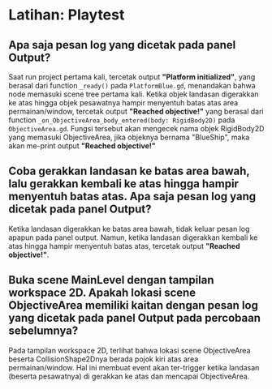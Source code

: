 # Latihan: Playtest

## Apa saja pesan log yang dicetak pada panel Output?

Saat run project pertama kali, tercetak output **"Platform initialized"**, yang berasal dari function `_ready()` pada `PlatformBlue.gd`, menandakan bahwa node memasuki scene tree pertama kali. Ketika objek landasan digerakkan ke atas hingga objek pesawatnya hampir menyentuh batas atas area permainan/window, tercetak output **"Reached objective!"** yang berasal dari function `_on_ObjectiveArea_body_entered(body: RigidBody2D)` pada `ObjectiveArea.gd`. Fungsi tersebut akan mengecek nama objek RigidBody2D yang memasuki ObjectiveArea, jika objeknya bernama "BlueShip", maka akan me-print output **"Reached objective!"**

## Coba gerakkan landasan ke batas area bawah, lalu gerakkan kembali ke atas hingga hampir menyentuh batas atas. Apa saja pesan log yang dicetak pada panel Output?

Ketika landasan digerakkan ke batas area bawah, tidak keluar pesan log apapun pada panel output. Namun, ketika landasan digerakkan kembali ke atas hingga hampir menyentuh batas atas, tercetak output **"Reached objective!"**.

## Buka scene MainLevel dengan tampilan workspace 2D. Apakah lokasi scene ObjectiveArea memiliki kaitan dengan pesan log yang dicetak pada panel Output pada percobaan sebelumnya?

Pada tampilan workspace 2D, terlihat bahwa lokasi scene ObjectiveArea beserta CollisionShape2Dnya berada pojok kiri atas area permainan/window. Hal ini membuat event akan ter-trigger ketika landasan (beserta pesawatnya) di gerakkan ke atas dan mencapai ObjectiveArea.